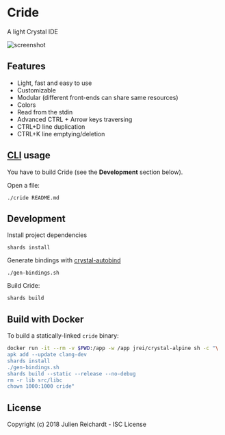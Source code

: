 # Cride

A light Crystal IDE

![screenshot](https://i.imgur.com/UCSsnDz.png)

## Features

* Light, fast and easy to use
* Customizable
* Modular (different front-ends can share same resources)
* Colors
* Read from the stdin
* Advanced CTRL + Arrow keys traversing
* CTRL+D line duplication
* CTRL+K line emptying/deletion

## [CLI](https://github.com/j8r/clicr) usage

You have to build Cride (see the **Development** section below).

Open a file:

`./cride README.md`

## Development

Install project dependencies

`shards install`

Generate bindings with [crystal-autobind](https://github.com/j8r/crystal-autobind)

`./gen-bindings.sh`

Build Cride:

`shards build`

## Build with Docker

To build a statically-linked `cride` binary:

```sh
docker run -it --rm -v $PWD:/app -w /app jrei/crystal-alpine sh -c "\
apk add --update clang-dev
shards install
./gen-bindings.sh
shards build --static --release --no-debug
rm -r lib src/libc
chown 1000:1000 cride"
```

## License

Copyright (c) 2018 Julien Reichardt - ISC License

